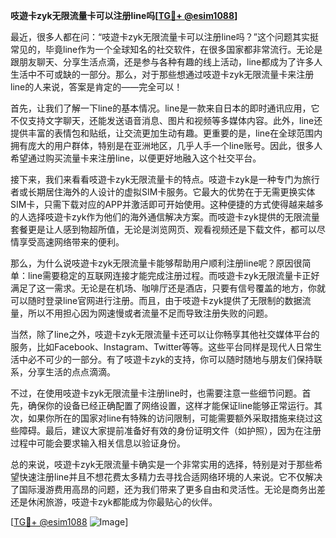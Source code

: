**吱遊卡zyk无限流量卡可以注册line吗[[TG💪+ @esim1088](https://t.me/s/esim1088)]**

最近，很多人都在问：“吱遊卡zyk无限流量卡可以注册line吗？”这个问题其实挺常见的，毕竟line作为一个全球知名的社交软件，在很多国家都非常流行。无论是跟朋友聊天、分享生活点滴，还是参与各种有趣的线上活动，line都成为了许多人生活中不可或缺的一部分。那么，对于那些想通过吱遊卡zyk无限流量卡来注册line的人来说，答案是肯定的——完全可以！

首先，让我们了解一下line的基本情况。line是一款来自日本的即时通讯应用，它不仅支持文字聊天，还能发送语音消息、图片和视频等多媒体内容。此外，line还提供丰富的表情包和贴纸，让交流更加生动有趣。更重要的是，line在全球范围内拥有庞大的用户群体，特别是在亚洲地区，几乎人手一个line账号。因此，很多人希望通过购买流量卡来注册line，以便更好地融入这个社交平台。

接下来，我们来看看吱遊卡zyk无限流量卡的特点。吱遊卡zyk是一种专门为旅行者或长期居住海外的人设计的虚拟SIM卡服务。它最大的优势在于无需更换实体SIM卡，只需下载对应的APP并激活即可开始使用。这种便捷的方式使得越来越多的人选择吱遊卡zyk作为他们的海外通信解决方案。而吱遊卡zyk提供的无限流量套餐更是让人感到物超所值，无论是浏览网页、观看视频还是下载文件，都可以尽情享受高速网络带来的便利。

那么，为什么说吱遊卡zyk无限流量卡能够帮助用户顺利注册line呢？原因很简单：line需要稳定的互联网连接才能完成注册过程。而吱遊卡zyk无限流量卡正好满足了这一需求。无论是在机场、咖啡厅还是酒店，只要有信号覆盖的地方，你就可以随时登录line官网进行注册。而且，由于吱遊卡zyk提供了无限制的数据流量，所以不用担心因为网速慢或者流量不足而导致注册失败的问题。

当然，除了line之外，吱遊卡zyk无限流量卡还可以让你畅享其他社交媒体平台的服务，比如Facebook、Instagram、Twitter等等。这些平台同样是现代人日常生活中必不可少的一部分。有了吱遊卡zyk的支持，你可以随时随地与朋友们保持联系，分享生活的点点滴滴。

不过，在使用吱遊卡zyk无限流量卡注册line时，也需要注意一些细节问题。首先，确保你的设备已经正确配置了网络设置，这样才能保证line能够正常运行。其次，如果你所在的国家对line有特殊的访问限制，可能需要额外采取措施来绕过这些障碍。最后，建议大家提前准备好有效的身份证明文件（如护照），因为在注册过程中可能会要求输入相关信息以验证身份。

总的来说，吱遊卡zyk无限流量卡确实是一个非常实用的选择，特别是对于那些希望快速注册line并且不想花费太多精力去寻找合适网络环境的人来说。它不仅解决了国际漫游费用高昂的问题，还为我们带来了更多自由和灵活性。无论是商务出差还是休闲旅游，吱遊卡zyk都能成为你最贴心的伙伴。

[[TG💪+ @esim1088](https://t.me/s/esim1088) ![Image](https://i.postimg.cc/4NQfJmqS/Snipaste-2025-05-13-00-14-12.png)]